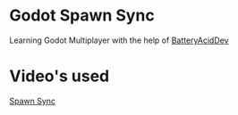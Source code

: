 # Godot Spawn Sync
Learning Godot Multiplayer with the help of [BatteryAcidDev](https://www.youtube.com/@BatteryAcidDev)
# Video's used
[Spawn Sync](https://www.youtube.com/watch?v=AytWpymeVJw&t=1824s)
